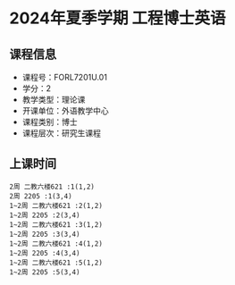 # 2024年夏季学期 工程博士英语 






## 课程信息

- 课程号：FORL7201U.01
- 学分：2
- 教学类型：理论课
- 开课单位：外语教学中心
- 课程类别：博士
- 课程层次：研究生课程

## 上课时间

```
2周 二教六楼621 :1(1,2)
2周 2205 :1(3,4)
1~2周 二教六楼621 :2(1,2)
1~2周 2205 :2(3,4)
1~2周 二教六楼621 :3(1,2)
1~2周 2205 :3(3,4)
1~2周 二教六楼621 :4(1,2)
1~2周 2205 :4(3,4)
1~2周 二教六楼621 :5(1,2)
1~2周 2205 :5(3,4)
```

